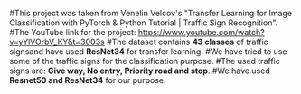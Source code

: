 #This project was taken from Venelin Velcov's "Transfer Learning for Image Classification with PyTorch & Python Tutorial | Traffic Sign Recognition".
#The YouTube link for the project: https://www.youtube.com/watch?v=yYlVOrbV_KY&t=3003s
#The dataset contains **43 classes** of traffic signsand have used **ResNet34** for transfer learning.
#We have tried to use some of the traffic signs for the classification purpose.
#The used traffic signs are: __Give way, No entry, Priority road and stop__.
#We have used **__Resnet50__ and __ResNet34__** for our purpose. 
